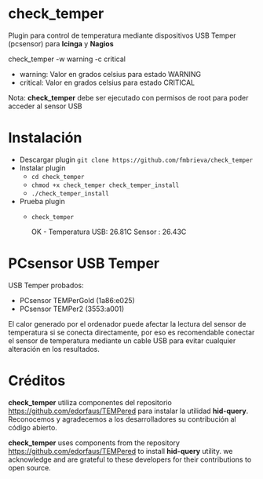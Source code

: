 # check_temper
Plugin para control de temperatura mediante dispositivos USB Temper (pcsensor) para **Icinga** y **Nagios**

check_temper -w warning -c critical

- warning: Valor en grados celsius para estado WARNING
- critical: Valor en grados celsius para estado CRITICAL

Nota: **check_temper** debe ser ejecutado con permisos de root para poder acceder al sensor USB

# Instalación

- Descargar plugin ```git clone https://github.com/fmbrieva/check_temper```
- Instalar plugin
   - ```cd check_temper```
   - ```chmod +x check_temper check_temper_install```
   - ```./check_temper_install```
 - Prueba plugin
   -  ```check_temper```
     
         OK - Temperatura USB: 26.81C Sensor : 26.43C
 

# PCsensor USB Temper 
USB Temper probados:
- PCsensor TEMPerGold (1a86:e025)
- PCsensor TEMPer2 (3553:a001)

El calor generado por el ordenador puede afectar la lectura del sensor de temperatura si se conecta directamente, por eso es recomendable conectar el sensor de temperatura mediante un cable USB para evitar cualquier alteración en los resultados.

# Créditos
**check_temper** utiliza componentes del repositorio https://github.com/edorfaus/TEMPered para instalar la utilidad **hid-query**. Reconocemos y agradecemos a los desarrolladores su contribución al código abierto.

**check_temper** uses components from the repository https://github.com/edorfaus/TEMPered to install **hid-query** utility. we acknowledge and are grateful to these developers for their contributions to open source.

